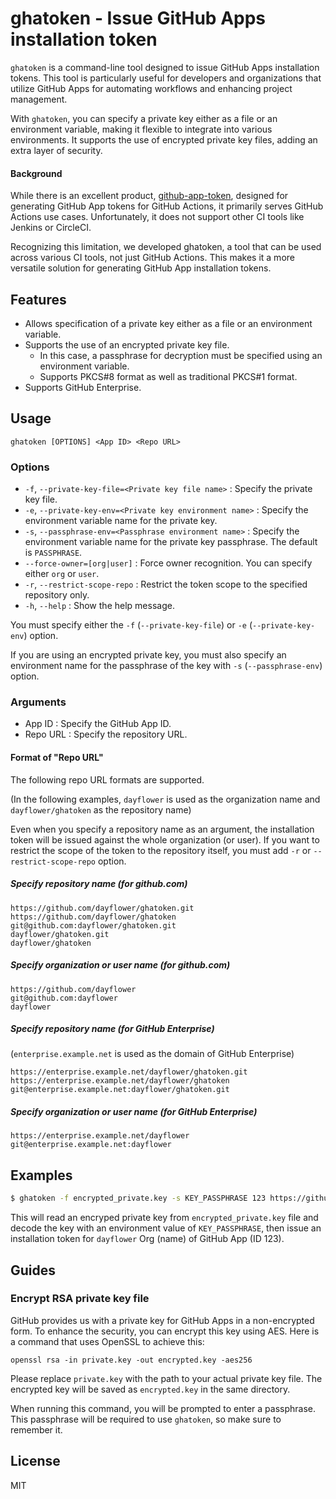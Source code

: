# ghatoken - Issue GitHub Apps installation token

`ghatoken` is a command-line tool designed to issue GitHub Apps installation tokens.
This tool is particularly useful for developers and organizations that utilize GitHub Apps for automating workflows and enhancing project management.

With `ghatoken`, you can specify a private key either as a file or an environment variable,
making it flexible to integrate into various environments.
It supports the use of encrypted private key files, adding an extra layer of security.

#### Background

While there is an excellent product, [github-app-token](https://github.com/tibdex/github-app-token),
designed for generating GitHub App tokens for GitHub Actions,
it primarily serves GitHub Actions use cases.
Unfortunately, it does not support other CI tools like Jenkins or CircleCI.

Recognizing this limitation, we developed ghatoken, a tool that can be used across various CI tools, not just GitHub Actions.
This makes it a more versatile solution for generating GitHub App installation tokens.

## Features

- Allows specification of a private key either as a file or an environment variable.
- Supports the use of an encrypted private key file.
  - In this case, a passphrase for decryption must be specified using an environment variable.
  - Supports PKCS#8 format as well as traditional PKCS#1 format.
- Supports GitHub Enterprise.

## Usage

```
ghatoken [OPTIONS] <App ID> <Repo URL>
```

### Options

- `-f`, `--private-key-file=<Private key file name>` : Specify the private key file.
- `-e`, `--private-key-env=<Private key environment name>` : Specify the environment variable name for the private key.
- `-s`, `--passphrase-env=<Passphrase environment name>` : Specify the environment variable name for the private key passphrase. The default is `PASSPHRASE`.
- `--force-owner=[org|user]` : Force owner recognition. You can specify either `org` or `user`.
- `-r`, `--restrict-scope-repo` : Restrict the token scope to the specified repository only.
- `-h`, `--help` : Show the help message.

You must specify either the `-f` (`--private-key-file`) or `-e` (`--private-key-env`) option.

If you are using an encrypted private key, you must also specify an environment name for the passphrase of the key with `-s` (`--passphrase-env`) option.

### Arguments

- App ID : Specify the GitHub App ID.
- Repo URL : Specify the repository URL.

#### Format of "Repo URL"

The following repo URL formats are supported.

(In the following examples, `dayflower` is used as the organization name and `dayflower/ghatoken` as the repository name)

Even when you specify a repository name as an argument, the installation token will be issued against the whole organization (or user).
If you want to restrict the scope of the token to the repository itself, you must add `-r` or `--restrict-scope-repo` option.

##### Specify repository name (for github.com)

```
https://github.com/dayflower/ghatoken.git
https://github.com/dayflower/ghatoken
git@github.com:dayflower/ghatoken.git
dayflower/ghatoken.git
dayflower/ghatoken
```

##### Specify organization or user name (for github.com)

```
https://github.com/dayflower
git@github.com:dayflower
dayflower
```

##### Specify repository name (for GitHub Enterprise)

(`enterprise.example.net` is used as the domain of GitHub Enterprise)

```
https://enterprise.example.net/dayflower/ghatoken.git
https://enterprise.example.net/dayflower/ghatoken
git@enterprise.example.net:dayflower/ghatoken.git
```

##### Specify organization or user name (for GitHub Enterprise)

```
https://enterprise.example.net/dayflower
git@enterprise.example.net:dayflower
```

## Examples

```bash
$ ghatoken -f encrypted_private.key -s KEY_PASSPHRASE 123 https://github.com/dayflower/
```

This will read an encryped private key from `encrypted_private.key` file and decode the key with an environment value of `KEY_PASSPHRASE`, then issue an installation token for `dayflower` Org (name) of GitHub App (ID 123).

## Guides

### Encrypt RSA private key file

GitHub provides us with a private key for GitHub Apps in a non-encrypted form.
To enhance the security, you can encrypt this key using AES.
Here is a command that uses OpenSSL to achieve this:

```
openssl rsa -in private.key -out encrypted.key -aes256
```

Please replace `private.key` with the path to your actual private key file.
The encrypted key will be saved as `encrypted.key` in the same directory.

When running this command, you will be prompted to enter a passphrase.
This passphrase will be required to use `ghatoken`, so make sure to remember it.

## License

MIT
